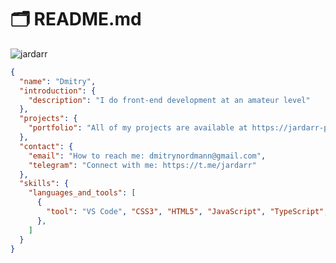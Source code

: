 # 🗂️ README.md

<p align="left"> <img src="https://komarev.com/ghpvc/?username=jardarr&label=Profile%20views&color=0e75b6&style=flat" alt="jardarr" /> </p>

```json
{
  "name": "Dmitry",
  "introduction": {
    "description": "I do front-end development at an amateur level"
  },
  "projects": {
    "portfolio": "All of my projects are available at https://jardarr-portfolio.vercel.app/"
  },
  "contact": {
    "email": "How to reach me: dmitrynordmann@gmail.com",
    "telegram": "Connect with me: https://t.me/jardarr"
  },
  "skills": {
    "languages_and_tools": [
      {
        "tool": "VS Code", "CSS3", "HTML5", "JavaScript", "TypeScript", "Next.js", "React", "SASS", "TailwindCSS", "Prisma"
      },
    ]
  }
}
